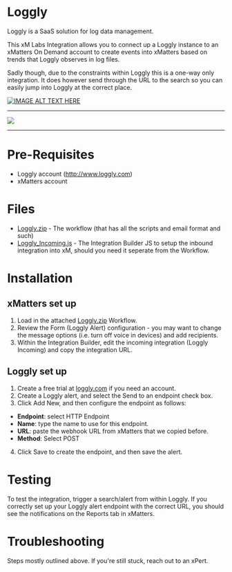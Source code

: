 
# Loggly

Loggly is a SaaS solution for log data management.

This xM Labs Integration allows you to connect up a Loggly instance to an xMatters On Demand account to create events into xMatters based on trends that Loggly observes in log files.

Sadly though, due to the constraints within Loggly this is a one-way only integration.  It does however send through the URL to the search so you can easily jump into Loggly at the correct place.

[![IMAGE ALT TEXT HERE](https://img.youtube.com/vi/AijrVeEzVIo/0.jpg)](https://youtu.be/AijrVeEzVIo)

---------

<kbd>
	<a href="https://support.xmatters.com/hc/en-us/community/topics">
  <img src="https://github.com/xmatters/xMatters-Labs/raw/master/media/disclaimer.png">
	</a>
</kbd>

---------


# Pre-Requisites

* Loggly account (http://www.loggly.com)
* xMatters account


# Files

* [Loggly.zip](Loggly.zip) - The workflow (that has all the scripts and email format and such)
* [Loggly_Incoming.js](Loggly_Incoming.js) - The Integration Builder JS to setup the inbound integration into xM, should you need it seperate from the Workflow.



# Installation

## xMatters set up

1. Load in the attached [Loggly.zip](Loggly.zip) Workflow.
2. Review the Form (Loggly Alert) configuration - you may want to change the message options (i.e. turn off voice in devices) and add recipients.
3. Within the Integration Builder, edit the incoming integration (Loggly Incoming) and copy the integration URL.


## Loggly set up

1. Create a free trial at [loggly.com](http://www.loggly.com) if you need an account.
2. Create a Loggly alert, and select the Send to an endpoint check box.
3. Click Add New, and then configure the endpoint as follows:
* **Endpoint**: select HTTP Endpoint
* **Name**: type the name to use for this endpoint.
* **URL**: paste the webhook URL from xMatters that we copied before.
* **Method**: Select POST
4. Click Save to create the endpoint, and then save the alert.


# Testing

To test the integration, trigger a search/alert from within Loggly.  If you correctly set up your Loggly alert endpoint with the correct URL, you should see the notifications on the Reports tab in xMatters.


# Troubleshooting

Steps mostly outlined above. If you're still stuck, reach out to an xPert. 
